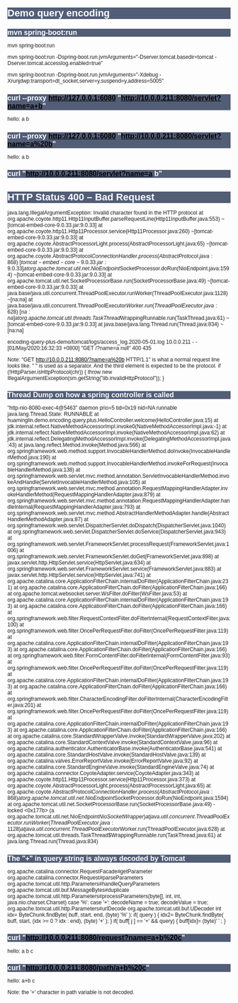 # Demo query encoding

## mvn spring-boot:run

mvn spring-boot:run

mvn spring-boot:run -Dspring-boot.run.jvmArguments="-Dserver.tomcat.basedir=tomcat -Dserver.tomcat.accesslog.enabled=true"

mvn spring-boot:run -Dspring-boot.run.jvmArguments="-Xdebug -Xrunjdwp:transport=dt_socket,server=y,suspend=y,address=5005"


## curl --proxy http://127.0.0.1:6080 "http://10.0.0.211:8080/servlet?name=a+b"

hello: a b

## curl --proxy http://127.0.0.1:6080 "http://10.0.0.211:8080/servlet?name=a%20b"

hello: a b

## curl "http://10.0.0.211:8080/servlet?name=a b"

<!doctype html><html lang="en"><head><title>HTTP Status 400 – Bad Request</title><style type="text/css">body {font-family:Tahoma,Arial,sans-serif;} h1, h2, h3, b {color:white;background-color:#525D76;} h1 {font-size:22px;} h2 {font-size:16px;} h3 {font-size:14px;} p {font-size:12px;} a {color:black;} .line {height:1px;background-color:#525D76;border:none;}</style></head><body><h1>HTTP Status 400 – Bad Request</h1></body></html>

java.lang.IllegalArgumentException: Invalid character found in the HTTP protocol
        at org.apache.coyote.http11.Http11InputBuffer.parseRequestLine(Http11InputBuffer.java:553) ~[tomcat-embed-core-9.0.33.jar:9.0.33]
        at org.apache.coyote.http11.Http11Processor.service(Http11Processor.java:260) ~[tomcat-embed-core-9.0.33.jar:9.0.33]
        at org.apache.coyote.AbstractProcessorLight.process(AbstractProcessorLight.java:65) ~[tomcat-embed-core-9.0.33.jar:9.0.33]
        at org.apache.coyote.AbstractProtocol$ConnectionHandler.process(AbstractProtocol.java:868) ~[tomcat-embed-core-9.0.33.jar:9.0.33]
        at org.apache.tomcat.util.net.NioEndpoint$SocketProcessor.doRun(NioEndpoint.java:1594) ~[tomcat-embed-core-9.0.33.jar:9.0.33]
        at org.apache.tomcat.util.net.SocketProcessorBase.run(SocketProcessorBase.java:49) ~[tomcat-embed-core-9.0.33.jar:9.0.33]
        at java.base/java.util.concurrent.ThreadPoolExecutor.runWorker(ThreadPoolExecutor.java:1128) ~[na:na]
        at java.base/java.util.concurrent.ThreadPoolExecutor$Worker.run(ThreadPoolExecutor.java:628) ~[na:na]
        at org.apache.tomcat.util.threads.TaskThread$WrappingRunnable.run(TaskThread.java:61) ~[tomcat-embed-core-9.0.33.jar:9.0.33]
        at java.base/java.lang.Thread.run(Thread.java:834) ~[na:na]

encoding-query-plus-demo/tomcat/logs/access_log.2020-05-01.log
10.0.0.211 - - [01/May/2020:16:32:33 +0800] "GET /?name=a null" 400 435

Note:
"GET http://10.0.0.211:8080/?name=a%20b HTTP/1.1" is what a normal request line looks like.
" " is used as a separator.
And the third element is expected to be the protocol.
if (!HttpParser.isHttpProtocol(chr)) { throw new IllegalArgumentException(sm.getString("iib.invalidHttpProtocol")); }

## Thread Dump on how a spring controller is called

"http-nio-8080-exec-4@5463" daemon prio=5 tid=0x19 nid=NA runnable
  java.lang.Thread.State: RUNNABLE
	  at huaminglin.demo.encoding.query.plus.HelloController.welcome(HelloController.java:15)
	  at jdk.internal.reflect.NativeMethodAccessorImpl.invoke0(NativeMethodAccessorImpl.java:-1)
	  at jdk.internal.reflect.NativeMethodAccessorImpl.invoke(NativeMethodAccessorImpl.java:62)
	  at jdk.internal.reflect.DelegatingMethodAccessorImpl.invoke(DelegatingMethodAccessorImpl.java:43)
	  at java.lang.reflect.Method.invoke(Method.java:566)
	  at org.springframework.web.method.support.InvocableHandlerMethod.doInvoke(InvocableHandlerMethod.java:190)
	  at org.springframework.web.method.support.InvocableHandlerMethod.invokeForRequest(InvocableHandlerMethod.java:138)
	  at org.springframework.web.servlet.mvc.method.annotation.ServletInvocableHandlerMethod.invokeAndHandle(ServletInvocableHandlerMethod.java:105)
	  at org.springframework.web.servlet.mvc.method.annotation.RequestMappingHandlerAdapter.invokeHandlerMethod(RequestMappingHandlerAdapter.java:879)
	  at org.springframework.web.servlet.mvc.method.annotation.RequestMappingHandlerAdapter.handleInternal(RequestMappingHandlerAdapter.java:793)
	  at org.springframework.web.servlet.mvc.method.AbstractHandlerMethodAdapter.handle(AbstractHandlerMethodAdapter.java:87)
	  at org.springframework.web.servlet.DispatcherServlet.doDispatch(DispatcherServlet.java:1040)
	  at org.springframework.web.servlet.DispatcherServlet.doService(DispatcherServlet.java:943)
	  at org.springframework.web.servlet.FrameworkServlet.processRequest(FrameworkServlet.java:1006)
	  at org.springframework.web.servlet.FrameworkServlet.doGet(FrameworkServlet.java:898)
	  at javax.servlet.http.HttpServlet.service(HttpServlet.java:634)
	  at org.springframework.web.servlet.FrameworkServlet.service(FrameworkServlet.java:883)
	  at javax.servlet.http.HttpServlet.service(HttpServlet.java:741)
	  at org.apache.catalina.core.ApplicationFilterChain.internalDoFilter(ApplicationFilterChain.java:231)
	  at org.apache.catalina.core.ApplicationFilterChain.doFilter(ApplicationFilterChain.java:166)
	  at org.apache.tomcat.websocket.server.WsFilter.doFilter(WsFilter.java:53)
	  at org.apache.catalina.core.ApplicationFilterChain.internalDoFilter(ApplicationFilterChain.java:193)
	  at org.apache.catalina.core.ApplicationFilterChain.doFilter(ApplicationFilterChain.java:166)
	  at org.springframework.web.filter.RequestContextFilter.doFilterInternal(RequestContextFilter.java:100)
	  at org.springframework.web.filter.OncePerRequestFilter.doFilter(OncePerRequestFilter.java:119)
	  at org.apache.catalina.core.ApplicationFilterChain.internalDoFilter(ApplicationFilterChain.java:193)
	  at org.apache.catalina.core.ApplicationFilterChain.doFilter(ApplicationFilterChain.java:166)
	  at org.springframework.web.filter.FormContentFilter.doFilterInternal(FormContentFilter.java:93)
	  at org.springframework.web.filter.OncePerRequestFilter.doFilter(OncePerRequestFilter.java:119)
	  at org.apache.catalina.core.ApplicationFilterChain.internalDoFilter(ApplicationFilterChain.java:193)
	  at org.apache.catalina.core.ApplicationFilterChain.doFilter(ApplicationFilterChain.java:166)
	  at org.springframework.web.filter.CharacterEncodingFilter.doFilterInternal(CharacterEncodingFilter.java:201)
	  at org.springframework.web.filter.OncePerRequestFilter.doFilter(OncePerRequestFilter.java:119)
	  at org.apache.catalina.core.ApplicationFilterChain.internalDoFilter(ApplicationFilterChain.java:193)
	  at org.apache.catalina.core.ApplicationFilterChain.doFilter(ApplicationFilterChain.java:166)
	  at org.apache.catalina.core.StandardWrapperValve.invoke(StandardWrapperValve.java:202)
	  at org.apache.catalina.core.StandardContextValve.invoke(StandardContextValve.java:96)
	  at org.apache.catalina.authenticator.AuthenticatorBase.invoke(AuthenticatorBase.java:541)
	  at org.apache.catalina.core.StandardHostValve.invoke(StandardHostValve.java:139)
	  at org.apache.catalina.valves.ErrorReportValve.invoke(ErrorReportValve.java:92)
	  at org.apache.catalina.core.StandardEngineValve.invoke(StandardEngineValve.java:74)
	  at org.apache.catalina.connector.CoyoteAdapter.service(CoyoteAdapter.java:343)
	  at org.apache.coyote.http11.Http11Processor.service(Http11Processor.java:373)
	  at org.apache.coyote.AbstractProcessorLight.process(AbstractProcessorLight.java:65)
	  at org.apache.coyote.AbstractProtocol$ConnectionHandler.process(AbstractProtocol.java:868)
	  at org.apache.tomcat.util.net.NioEndpoint$SocketProcessor.doRun(NioEndpoint.java:1594)
	  at org.apache.tomcat.util.net.SocketProcessorBase.run(SocketProcessorBase.java:49)
	  - locked <0x177b> (a org.apache.tomcat.util.net.NioEndpoint$NioSocketWrapper)
	  at java.util.concurrent.ThreadPoolExecutor.runWorker(ThreadPoolExecutor.java:1128)
	  at java.util.concurrent.ThreadPoolExecutor$Worker.run(ThreadPoolExecutor.java:628)
	  at org.apache.tomcat.util.threads.TaskThread$WrappingRunnable.run(TaskThread.java:61)
	  at java.lang.Thread.run(Thread.java:834)


## The "+" in query string is always decoded by Tomcat

org.apache.catalina.connector.RequestFacade#getParameter
org.apache.catalina.connector.Request#parseParameters
org.apache.tomcat.util.http.Parameters#handleQueryParameters
org.apache.tomcat.util.buf.MessageBytes#duplicate
org.apache.tomcat.util.http.Parameters#processParameters(byte[], int, int, java.nio.charset.Charset)
case '%': case '+': decodeName = true; decodeValue = true;
org.apache.tomcat.util.http.Parameters#urlDecode
org.apache.tomcat.util.buf.UDecoder
int idx= ByteChunk.findByte( buff, start, end, (byte) '%' );
if( query ) { idx2= ByteChunk.findByte( buff, start, (idx >= 0 ? idx : end), (byte) '+' ); }
if( buff[ j ] == '+' && query) { buff[idx]= (byte)' ' ; }

##  curl "http://10.0.0.211:8080/request?name=a+b%20c"

   hello: a b c
   
## curl "http://10.0.0.211:8080/path/a+b%20c"

   hello: a+b c

Note: the '+' character in path variable is not decoded.
